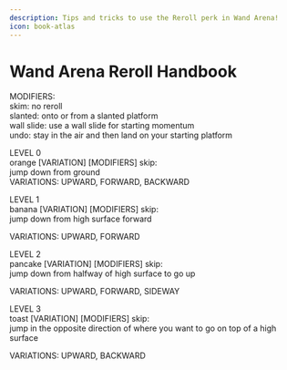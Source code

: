 ```yaml
---
description: Tips and tricks to use the Reroll perk in Wand Arena!
icon: book-atlas
---
```


# Wand Arena Reroll Handbook

MODIFIERS:\
skim: no reroll\
slanted: onto or from a slanted platform\
wall slide: use a wall slide for starting momentum\
undo: stay in the air and then land on your starting platform

LEVEL 0\
orange \[VARIATION] \[MODIFIERS] skip:\
jump down from ground\
VARIATIONS: UPWARD, FORWARD, BACKWARD

LEVEL 1\
banana \[VARIATION] \[MODIFIERS] skip:\
jump down from high surface forward

VARIATIONS: UPWARD, FORWARD

LEVEL 2\
pancake \[VARIATION] \[MODIFIERS] skip:\
jump down from halfway of high surface to go up

VARIATIONS: UPWARD, FORWARD, SIDEWAY

LEVEL 3\
toast \[VARIATION] \[MODIFIERS] skip:\
jump in the opposite direction of where you want to go on top of a high surface

VARIATIONS: UPWARD, BACKWARD
